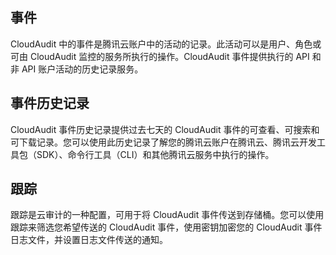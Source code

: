 
## 事件
CloudAudit 中的事件是腾讯云账户中的活动的记录。此活动可以是用户、角色或可由 CloudAudit 监控的服务所执行的操作。CloudAudit 事件提供执行的 API 和非 API 账户活动的历史记录服务。  
## 事件历史记录
CloudAudit 事件历史记录提供过去七天的 CloudAudit 事件的可查看、可搜索和可下载记录。您可以使用此历史记录了解您的腾讯云账户在腾讯云、腾讯云开发工具包（SDK）、命令行工具（CLI）和其他腾讯云服务中执行的操作。
## 跟踪  
跟踪是云审计的一种配置，可用于将 CloudAudit 事件传送到存储桶。您可以使用跟踪来筛选您希望传送的 CloudAudit 事件，使用密钥加密您的 CloudAudit 事件日志文件，并设置日志文件传送的通知。  
  



